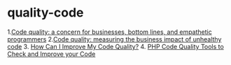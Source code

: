 # quality-code
1.[Code quality: a concern for businesses, bottom lines, and empathetic programmers](https://stackoverflow.blog/2021/10/18/code-quality-a-concern-for-businesses-bottom-lines-and-empathetic-programmers/)
2.[Code quality: measuring the business impact of unhealthy code](https://codescene.com/blog/measuring-the-business-impact-of-low-code-quality)
3. [How Can I Improve My Code Quality?](https://duecode.io/blog/how-can-i-improve-my-code-quality/)
4. [PHP Code Quality Tools to Check and Improve your Code](https://thevaluable.dev/code-quality-check-tools-php/)
